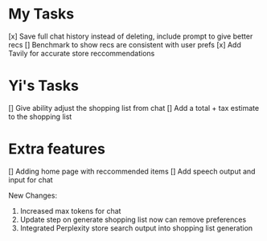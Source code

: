 

# My Tasks
[x] Save full chat history instead of deleting, include prompt to give better recs
[] Benchmark to show recs are consistent with user prefs
[x] Add Tavily for accurate store reccommendations 

# Yi's Tasks
[] Give ability adjust the shopping list from chat 
[] Add a total + tax estimate to the shopping list 

# Extra features
[] Adding home page with reccommended items 
[] Add speech output and input for chat

New Changes:
1. Increased max tokens for chat 
2. Update step on generate shopping list now can remove preferences 
3. Integrated Perplexity store search output into shopping list generation